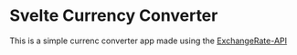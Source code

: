 # Svelte Currency Converter

This is a simple currenc converter app made using the [ExchangeRate-API](https://www.exchangerate-api.com/)